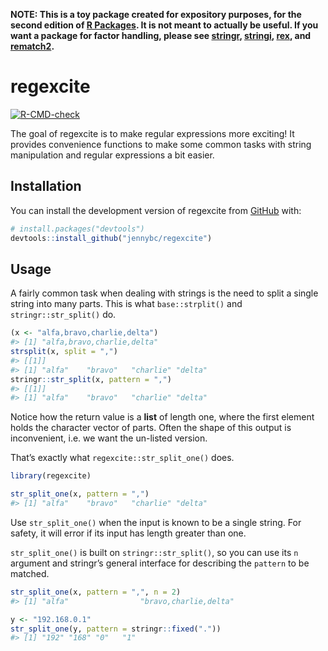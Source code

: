 
<!-- README.md is generated from README.Rmd. Please edit that file -->

**NOTE: This is a toy package created for expository purposes, for the
second edition of [R Packages](https://r-pkgs.org). It is not meant to
actually be useful. If you want a package for factor handling, please
see [stringr](https://stringr.tidyverse.org),
[stringi](https://stringi.gagolewski.com/),
[rex](https://cran.r-project.org/package=rex), and
[rematch2](https://cran.r-project.org/package=rematch2).**

# regexcite

<!-- badges: start -->

[![R-CMD-check](https://github.com/clhancock/regexcite/actions/workflows/R-CMD-check.yaml/badge.svg)](https://github.com/clhancock/regexcite/actions/workflows/R-CMD-check.yaml)
<!-- badges: end -->

The goal of regexcite is to make regular expressions more exciting! It
provides convenience functions to make some common tasks with string
manipulation and regular expressions a bit easier.

## Installation

You can install the development version of regexcite from
[GitHub](https://github.com/) with:

``` r
# install.packages("devtools")
devtools::install_github("jennybc/regexcite")
```

## Usage

A fairly common task when dealing with strings is the need to split a
single string into many parts. This is what `base::strplit()` and
`stringr::str_split()` do.

``` r
(x <- "alfa,bravo,charlie,delta")
#> [1] "alfa,bravo,charlie,delta"
strsplit(x, split = ",")
#> [[1]]
#> [1] "alfa"    "bravo"   "charlie" "delta"
stringr::str_split(x, pattern = ",")
#> [[1]]
#> [1] "alfa"    "bravo"   "charlie" "delta"
```

Notice how the return value is a **list** of length one, where the first
element holds the character vector of parts. Often the shape of this
output is inconvenient, i.e. we want the un-listed version.

That’s exactly what `regexcite::str_split_one()` does.

``` r
library(regexcite)

str_split_one(x, pattern = ",")
#> [1] "alfa"    "bravo"   "charlie" "delta"
```

Use `str_split_one()` when the input is known to be a single string. For
safety, it will error if its input has length greater than one.

`str_split_one()` is built on `stringr::str_split()`, so you can use its
`n` argument and stringr’s general interface for describing the
`pattern` to be matched.

``` r
str_split_one(x, pattern = ",", n = 2)
#> [1] "alfa"                "bravo,charlie,delta"

y <- "192.168.0.1"
str_split_one(y, pattern = stringr::fixed("."))
#> [1] "192" "168" "0"   "1"
```
